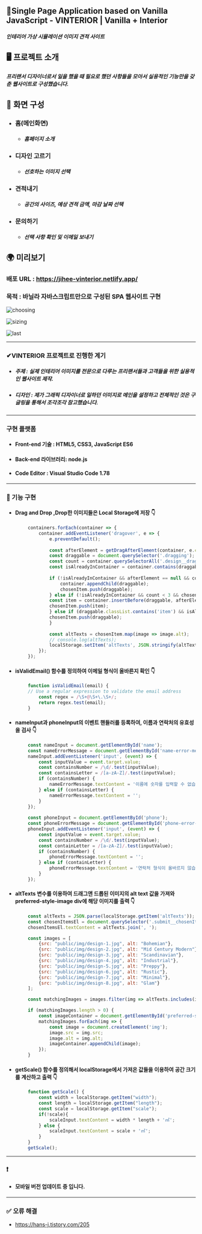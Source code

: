 ##  📍Single Page Application based on Vanilla JavaScript - VINTERIOR | Vanilla + Interior

##### 인테리어 가상 시뮬레이션 이미지 견적 사이트

## 🖥 프로젝트 소개

##### 프리랜서 디자이너로서 일을 했을 때 필요로 했던 사항들을 모아서 실용적인 기능만을 갖춘 웹사이트로 구성했습니다.


##  📄 화면 구성

- ### 홈(메인화면)</br>
    - ##### 홈페이지 소개
    
- ### 디자인 고르기</br>
   -  ##### 선호하는 이미지 선택
    
- ### 견적내기</br>
   - ##### 공간의 사이즈, 예상 견적 금액, 마감 날짜 선택
    
- ### 문의하기</br>
   - ##### 선택 사항 확인 및 이메일 보내기

## 🌍 미리보기
### 배포 URL : https://jihee-vinterior.netlify.app/
 ###  목적 : 바닐라 자바스크립트만으로 구성된 SPA 웹사이트 구현

![choosing](https://user-images.githubusercontent.com/102779433/231810527-e6af320c-bdd1-4972-bb66-c8d7e81fb732.gif)

![sizing](https://user-images.githubusercontent.com/102779433/231810553-15af784a-2387-4145-92ea-2200a0756bae.gif)

![last](https://user-images.githubusercontent.com/102779433/231810572-1d4e44db-b073-429f-891c-21934e67c0fd.gif)

___

### ✔VINTERIOR 프로젝트로 진행한 계기
- ##### 주제 : 실제 인테리어 이미지를 전문으로 다루는 프리랜서들과 고객들을 위한 실용적인 웹사이트 제작.
- ##### 디자인 : 제가 그래픽 디자이너로 일하던 이미지로 메인을 설정하고 전체적인 것은 구글링을 통해서 조각조각 참고했습니다. 

___

### 구현 플랫폼
-  #### Front-end 기술 : HTML5, CSS3, JavaScript ES6
-  #### Back-end 라이브러리: node.js
-  #### Code Editor : Visual Studio Code 1.78
___

### 📗 기능 구현 
- #### Drag and Drop ,Drop한 이미지들은 Local Storage에 저장 👇
```js
        containers.forEach(container => {
            container.addEventListener('dragover', e => {
                e.preventDefault();
        
                const afterElement = getDragAfterElement(container, e.clientY);
                const draggable = document.querySelector('.dragging');
                const count = container.querySelectorAll('.design__drag-item').length;
                const isAlreadyInContainer = container.contains(draggable);
            
                if (!isAlreadyInContainer && afterElement == null && count < 3 && chosenItem.length < 3) {
                    container.appendChild(draggable);
                    chosenItem.push(draggable);
                } else if (!isAlreadyInContainer && count < 3 && chosenItem.length < 3) {
                const item = container.insertBefore(draggable, afterElement);
                chosenItem.push(item);
                } else if (draggable.classList.contains('item') && isAlreadyInContainer) {
                chosenItem.push(draggable);
                }
                
                const altTexts = chosenItem.map(image => image.alt);
                // console.log(altTexts);
                localStorage.setItem('altTexts', JSON.stringify(altTexts));
            });
        });
```


- #### isValidEmail() 함수를 정의하여 이메일 형식이 올바른지 확인 👇
```js
        function isValidEmail(email) {
        // Use a regular expression to validate the email address
            const regex = /\S+@\S+\.\S+/;
            return regex.test(email);
        }
```


- #### nameInput과 phoneInput의 이벤트 핸들러를 등록하여, 이름과 연락처의 유효성을 검사 👇
```js
        const nameInput = document.getElementById('name');
        const nameErrorMessage = document.getElementById('name-error-message');
        nameInput.addEventListener('input', (event) => {
            const inputValue = event.target.value;
            const containsNumber = /\d/.test(inputValue);
            const containsLetter = /[a-zA-Z]/.test(inputValue);
            if (containsNumber) {
                nameErrorMessage.textContent = '이름에 숫자를 입력할 수 없습니다.';
            } else if (containsLetter) {
                nameErrorMessage.textContent = '';
            }
        });
        
        const phoneInput = document.getElementById('phone');
        const phoneErrorMessage = document.getElementById('phone-error-message');
        phoneInput.addEventListener('input', (event) => {
            const inputValue = event.target.value;
            const containsNumber = /\d/.test(inputValue);
            const containLetter = /[a-zA-Z]/.test(inputValue);
            if (containsNumber) {
                phoneErrorMessage.textContent = '';
            } else if (containLetter) {
                phoneErrorMessage.textContent = '연락처 형식이 올바르지 않습니다.';
            }
        });

```

- #### altTexts 변수를 이용하여 드래그앤 드롭된 이미지의 alt text 값을 가져와 preferred-style-image div에 해당 이미지를 출력 👇

```js
        const altTexts = JSON.parse(localStorage.getItem('altTexts'));
        const chosenItemsEl = document.querySelector('.submit__chosenItems');
        chosenItemsEl.textContent = altTexts.join(', ');

        const images = [
            {src: "public/img/design-1.jpg", alt: "Bohemian"},
            {src: "public/img/design-2.jpg", alt: "Mid Century Modern"},
            {src: "public/img/design-3.jpg", alt: "Scandinavian"},
            {src: "public/img/design-4.jpg", alt: "Industrial"},
            {src: "public/img/design-5.jpg", alt: "Preppy"},
            {src: "public/img/design-6.jpg", alt: "Rustic"},
            {src: "public/img/design-7.jpg", alt: "Minimal"},
            {src: "public/img/design-8.jpg", alt: "Glam"}
        ];

        const matchingImages = images.filter(img => altTexts.includes(img.alt));

        if (matchingImages.length > 0) {
            const imageContainer = document.getElementById('preferred-style-image');
            matchingImages.forEach(img => {
                const image = document.createElement('img');
                image.src = img.src;
                image.alt = img.alt;
                imageContainer.appendChild(image);
            });
        }

```

- #### getScale() 함수를 정의해서 localStorage에서 가져온 값들을 이용하여 공간 크기를 계산하고 출력 👇

```js
        function getScale() {
            const width = localStorage.getItem("width");
            const length = localStorage.getItem("length");
            const scale = localStorage.getItem("scale");
            if(!scale){
                scaleInput.textContent = width * length + '㎡';
            } else {
                scaleInput.textContent = scale + '㎡';
            }
        }  
        getScale();
```
___

### ❗ 
- #### 모바일 버전 업데이트 중 입니다.

___

### ✅ 오류 해결
-  https://hans-j.tistory.com/205
